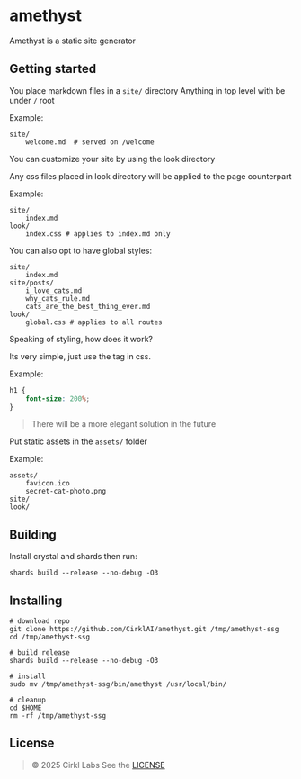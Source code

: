 # amethyst

Amethyst is a static site generator

## Getting started

You place markdown files in a `site/` directory Anything in top level with be
under `/` root

Example:

```shell
site/
    welcome.md  # served on /welcome
```

You can customize your site by using the look directory

Any css files placed in look directory will be applied to the page counterpart

Example:

```shell
site/
    index.md
look/
    index.css # applies to index.md only
```

You can also opt to have global styles:

```shell
site/
    index.md
site/posts/
    i_love_cats.md
    why_cats_rule.md
    cats_are_the_best_thing_ever.md
look/
    global.css # applies to all routes
```

Speaking of styling, how does it work?

Its very simple, just use the tag in css.

Example:

```css
h1 {
    font-size: 200%;
}
```

> There will be a more elegant solution in the future

Put static assets in the `assets/` folder

Example:

```shell
assets/
    favicon.ico
    secret-cat-photo.png
site/
look/
```

## Building

Install crystal and shards then run:

```shell
shards build --release --no-debug -O3
```

## Installing

```shell
# download repo
git clone https://github.com/CirklAI/amethyst.git /tmp/amethyst-ssg
cd /tmp/amethyst-ssg

# build release
shards build --release --no-debug -O3

# install
sudo mv /tmp/amethyst-ssg/bin/amethyst /usr/local/bin/

# cleanup
cd $HOME
rm -rf /tmp/amethyst-ssg
```

## License

> © 2025 Cirkl Labs See the [LICENSE](LICENSE)
